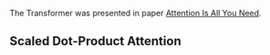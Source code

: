 The Transformer was presented in paper [Attention Is All You Need](https://arxiv.org/abs/1706.03762).

## Scaled Dot-Product Attention
